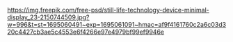 https://img.freepik.com/free-psd/still-life-technology-device-minimal-display_23-2150744509.jpg?w=996&t=st=1695060491~exp=1695061091~hmac=af9f4161760c2a6c03d320c4427cb3ae5c4553e6f4266e97e4979bf99ef9946e
